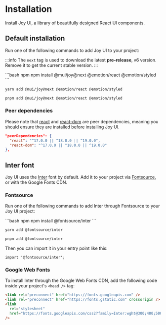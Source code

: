 # Installation

<p class="description">Install Joy UI, a library of beautifully designed React UI components.</p>

## Default installation

Run one of the following commands to add Joy UI to your project:

:::info
The `next` tag is used to download the latest <b>pre-release</b>, v6 version. Remove it to get the current stable version.
:::

<!-- #default-branch-switch -->

<codeblock storageKey="package-manager">
```bash npm
npm install @mui/joy@next @emotion/react @emotion/styled
```

```bash yarn
yarn add @mui/joy@next @emotion/react @emotion/styled
```

```bash pnpm
pnpm add @mui/joy@next @emotion/react @emotion/styled
```

</codeblock>

### Peer dependencies

<!-- #react-peer-version -->

Please note that [react](https://www.npmjs.com/package/react) and [react-dom](https://www.npmjs.com/package/react-dom) are peer dependencies, meaning you should ensure they are installed before installing Joy UI.

```json
"peerDependencies": {
  "react": "^17.0.0 || ^18.0.0 || ^19.0.0",
  "react-dom": "^17.0.0 || ^18.0.0 || ^19.0.0"
},
```

## Inter font

Joy UI uses the [Inter](https://rsms.me/inter/)
font by default.
Add it to your project via [Fontsource](https://fontsource.org/), or with the Google Fonts CDN.

### Fontsource

Run one of the following commands to add Inter through Fontsource to your Joy UI project:

<codeblock storageKey="package-manager">
```bash npm
npm install @fontsource/inter
```

```bash yarn
yarn add @fontsource/inter
```

```bash pnpm
pnpm add @fontsource/inter
```

</codeblock>

Then you can import it in your entry point like this:

```tsx
import '@fontsource/inter';
```

### Google Web Fonts

To install Inter through the Google Web Fonts CDN, add the following code inside your project's `<head />` tag:

```html
<link rel="preconnect" href="https://fonts.googleapis.com" />
<link rel="preconnect" href="https://fonts.gstatic.com" crossorigin />
<link
  rel="stylesheet"
  href="https://fonts.googleapis.com/css2?family=Inter:wght@300;400;500;600;700&display=swap"
/>
```
